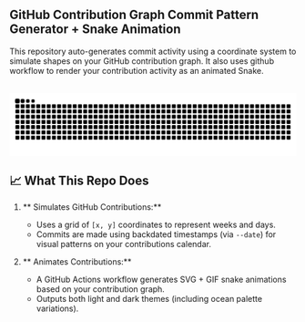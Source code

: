 

##  GitHub Contribution Graph Commit Pattern Generator + Snake Animation

This repository auto-generates commit activity using a coordinate system to simulate shapes on your GitHub contribution graph. It also uses github workflow to render your contribution activity as an animated Snake.

<br>

<picture>
  <source media="(prefers-color-scheme: dark)" srcset="https://raw.githubusercontent.com/iamsiddharthdas/iamsiddharthdas/output/github-snake-dark.svg" />
  <source media="(prefers-color-scheme: light)" srcset="https://raw.githubusercontent.com/iamsiddharthdas/iamsiddharthdas/output/github-snake.svg" />
  <img alt="github-snake" src="https://raw.githubusercontent.com/iamsiddharthdas/iamsiddharthdas/output/github-snake.svg" align="center"/>
</picture>

<br>

## 📈 What This Repo Does

1. ** Simulates GitHub Contributions:**
   - Uses a grid of `[x, y]` coordinates to represent weeks and days.
   - Commits are made using backdated timestamps (via `--date`) for visual patterns on your contributions calendar.

2. ** Animates Contributions:**
   - A GitHub Actions workflow generates SVG + GIF snake animations based on your contribution graph. 
   - Outputs both light and dark themes (including ocean palette variations).





